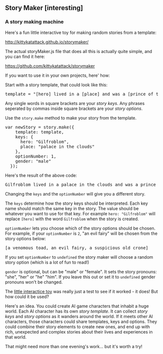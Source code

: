 Story Maker [interesting]
----------------------------------------------------

### A story making machine

Here's a fun little interactive toy for making random stories from a template:

<http://kittykatattack.github.io/storymaker/>

The actual storyMaker.js file that does all this is actually quite simple, and you can find it here:

<https://github.com/kittykatattack/storymaker>

If you want to use it in your own projects, here' how:

Start with a story template, that could look like this:

<pre class="prettyprint">
template = "[hero] lived in a [place] and was a [prince of the realm, lonely wanderer, skilled magician]. One day he came across [a venomous toad, an evil fairy, a suspicious old crone] and immediately [reached for his sword, fell asleep, wondered what would happen next]. But in the next instant, [hero] felt [a drop of rain, strangely quesy, a small hand tugging at his sleeve] and realized [how bad the situation really was, that he was dreaming, that he had been followed by a dwarf].";
</pre>

Any single words in square brackets are your *story keys*. Any phrases seperated by commas inside square brackets are your *story options*.

Use the `story.make` method to make your story from the template. 

<pre class="prettyprint">
var newStory = story.make({
    template: template,
    keys: {
      hero: "Gilfroblom",
      place: "palace in the clouds"
    },
    optionNumber: 1,
    gender: "male"
  });
</pre>

Here's the result of the above code:

<pre class="prettyprint">
Gilfroblom lived in a palace in the clouds and was a prince of the realm. One day he came across a venomous toad and immediately reached for his sword. But in the next instant, Gilfroblom felt a drop of rain and realized how bad the situation really was.
</pre>

Changing the `keys` and the `optionNumber` will give you a different story. 

The `keys` determine how the story keys should be interpreted. Each key name should match the same key in the story. The value should be whatever you want to use for that key. For example `hero: "Gilfroblom"` will replace `[hero]` with the word `Gilfroblom` when the story is created.

`optionNumber` lets you choose which of the story options should be chosen. For example, if your `optionNumber` is `2`, "an evil fairy" will be chosen from the story options below:

<pre class="prettyprint">
[a venomous toad, an evil fairy, a suspicious old crone]
</pre>

If you set `optionNumber` to `undefined` the story maker will choose a random story option (which is a lot of fun to read!)

`gender` is optional, but can be "male" or "female". It sets the story pronouns: "she", "her" or "he" "him". If you leave this out or set it to `undefined` gender pronouns won't be changed.

The [little interactice toy](http://kittykatattack.github.io/storymaker/) was really just a test to see if it worked - it does! But how could it be used? 

Here's an idea. You could create AI game characters that inhabit a huge world. Each AI character has its own *story template*. It can collect *story keys* and *story options* as it wanders around the world. If it meets other AI characters, those characters could share templates, keys and options. They could combine their story elements to create new ones, and end up with rich, unexpected and complex stories about their lives and experiences in that world. 

That might need more than one evening's work... but it's worth a try!